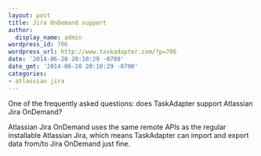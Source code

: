 ```yaml
---
layout: post
title: Jira OnDemand support
author:
  display_name: admin
wordpress_id: 706
wordpress_url: http://www.taskadapter.com/?p=706
date: '2014-06-20 20:10:29 -0700'
date_gmt: '2014-06-20 20:10:29 -0700'
categories:
- atlassian jira
---
```

<p>One of the frequently asked questions: does TaskAdapter support Atlassian Jira OnDemand?</p>
<p>Atlassian Jira OnDemand uses the same remote APIs as the regular installable Atlassian Jira, which means TaskAdapter can import and export data from/to Jira OnDemand just fine.</p>
